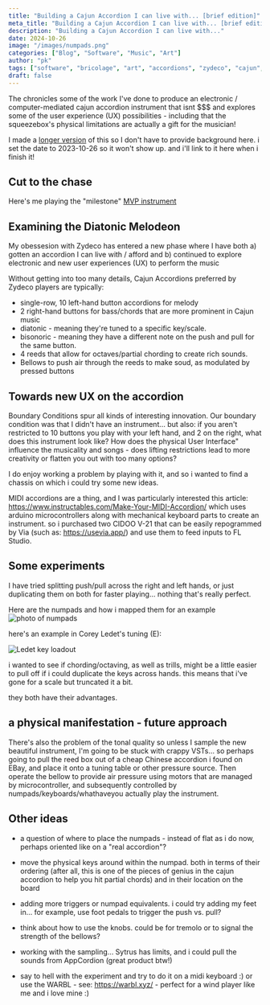 ```yaml
---
title: "Building a Cajun Accordion I can live with... [brief edition]"
meta_title: "Building a Cajun Accordion I can live with... [brief edition]"
description: "Building a Cajun Accordion I can live with..."
date: 2024-10-26
image: "/images/numpads.png"
categories: ["Blog", "Software", "Music", "Art"]
author: "pk"
tags: ["software", "bricolage", "art", "accordions", "zydeco", "cajun", "instruments"]
draft: false
---
```


The chronicles some of the work I've done to produce an electronic / computer-mediated cajun accordion instrument that isnt $$$ and explores some of the user experience (UX) possibilities - including that the squeezebox's physical limitations are actually a gift for the musician!

I made a [longer version](https://paulkarayan.com/blog/accordions-electronic-midi-music/) of this so I don't have to provide background here. i set the date to 2023-10-26 so it won't show up. and i'll link to it here when i finish it!

## Cut to the chase
Here's me playing the "milestone" [MVP instrument](https://youtube.com/shorts/43MQ-XB_eUg?feature=share)

## Examining the Diatonic Melodeon

My obessesion with Zydeco has entered a new phase where I have both a) gotten an accordion I can live with / afford and b) continued to explore electronic and new user experiences (UX) to perform the music

Without getting into too many details, Cajun Accordions preferred by Zydeco players are typically: 
- single-row, 10 left-hand button accordions for melody
- 2 right-hand buttons for bass/chords that are more prominent in Cajun music
- diatonic - meaning they're tuned to a specific key/scale.
- bisonoric -  meaning they have a different note on the push and pull for the same button.
- 4 reeds that allow for octaves/partial chording to create rich sounds.
- Bellows to push air through the reeds to make soud, as modulated by pressed buttons


## Towards new UX on the accordion

Boundary Conditions spur all kinds of interesting innovation. Our boundary condition was that I didn't have an instrument... but also:
if you aren't restricted to 10 buttons you play with your left hand, and 2 on the right, what does this instrument look like? How does the physical User Interface" influence the musicality and songs - does lifting restrictions lead to more creativity or flatten you out with too many options?

I do enjoy working a problem by playing with it, and so i wanted to find a chassis on which i could try some new ideas.


MIDI accordions are a thing, and I was particularly interested this article:
https://www.instructables.com/Make-Your-MIDI-Accordion/
which uses arduino microcontrollers along with mechanical keyboard parts to create an instrument. so i purchased two CIDOO V-21 that can be easily repogrammed by Via (such as: https://usevia.app/) and use them to feed inputs to FL Studio. 

## Some experiments

I have tried splitting push/pull across the right and left hands, or just duplicating them on both for faster playing… nothing that's really perfect.

Here are the numpads and how i mapped them for an example
![photo of numpads](/images/numpads.png)


here's an example in Corey Ledet's tuning (E):

![Ledet key loadout](/images/key-layout-ledet.png)

i wanted to see if chording/octaving, as well as trills, might be a little easier to pull off if i could duplicate the keys across hands. this means that i've gone for a scale but truncated it a bit. 

they both have their advantages.

## a physical manifestation - future approach

There's also the problem of the tonal quality so unless I sample the new beautiful instrument, I'm going to be stuck with crappy VSTs… so perhaps going to pull the reed box out of a cheap Chinese accordion i found on EBay, and place it onto a tuning table or other pressure source. Then operate the bellow to provide air pressure using motors that are managed by microcontroller, and subsequently controlled by numpads/keyboards/whathaveyou actually play the instrument.


## Other ideas

- a question of where to place the numpads - instead of flat as i do now, perhaps oriented like on a "real accordion"?

- move the physical keys around within the numpad. both in terms of their ordering (after all, this is one of the pieces of genius in the cajun accordion to help you hit partial chords) and in their location on the board

- adding more triggers or numpad equivalents. i could try adding my feet in... for example, use foot pedals to trigger the push vs. pull?

- think about how to use the knobs. could be for tremolo or to signal the
strength of the bellows?

- working with the sampling... Sytrus has limits, and i could pull the sounds from AppCordion (great product btw!)

- say to hell with the experiment and try to do it on a midi keyboard :) or use the WARBL - see: https://warbl.xyz/ - perfect for a wind player like me and i love mine :)
